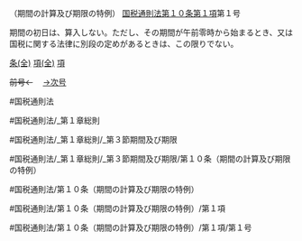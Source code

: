 （期間の計算及び期限の特例）
[国税通則法第１０条第１項](国税通則法＿＿＿＿＿第１０条第１項)第１号

期間の初日は、算入しない。ただし、その期間が午前零時から始まるとき、又は国税に関する法律に別段の定めがあるときは、この限りでない。

[条(全)](国税通則法＿＿＿＿＿第１０条_.md)    [項(全)](国税通則法＿＿＿＿＿第１０条第１項_.md)    [項](国税通則法＿＿＿＿＿第１０条第１項.md)

~~前号←~~　  [→次号](国税通則法＿＿＿＿＿第１０条第１項第２号.md)

#国税通則法

#国税通則法/_第１章総則

#国税通則法/_第１章総則/_第３節期間及び期限

#国税通則法/_第１章総則/_第３節期間及び期限/第１０条（期間の計算及び期限の特例）

#国税通則法/第１０条（期間の計算及び期限の特例）

#国税通則法/第１０条（期間の計算及び期限の特例）/第１項

#国税通則法/第１０条（期間の計算及び期限の特例）/第１項/第１号

